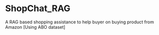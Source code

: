 # ShopChat_RAG
A RAG based shopping assistance to help buyer on buying product from Amazon [Using ABO dataset] 
